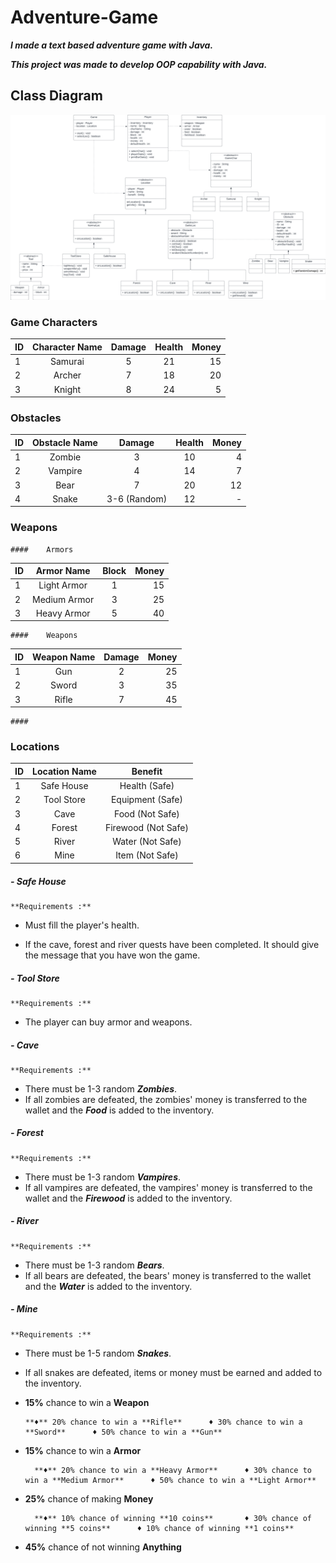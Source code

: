 # Adventure-Game

***I made a text based adventure game with Java.***

***This project was made to develop OOP capability with Java.***



## Class Diagram

![Class Diagram](https://github.com/bratcelik/Adventure-Game/blob/main/img/Adventure%20Game%20Class%20Diagram.png)



### Game Characters

| ID   | Character Name | Damage | Health | Money |
| :--- | :------------: | :----: | :----: | ----: |
| 1    |    Samurai     |   5    |   21   |    15 |
| 2    |     Archer     |   7    |   18   |    20 |
| 3    |     Knight     |   8    |   24   |     5 |



### Obstacles

| ID   | Obstacle Name |    Damage    | Health | Money |
| :--- | :-----------: | :----------: | :----: | ----: |
| 1    |    Zombie     |      3       |   10   |     4 |
| 2    |    Vampire    |      4       |   14   |     7 |
| 3    |     Bear      |      7       |   20   |    12 |
| 4    |     Snake     | 3-6 (Random) |   12   |     - |



### Weapons

	#### 	Armors

| ID   |  Armor Name  | Block | Money |
| :--- | :----------: | :---: | ----: |
| 1    | Light Armor  |   1   |    15 |
| 2    | Medium Armor |   3   |    25 |
| 3    | Heavy Armor  |   5   |    40 |

	#### 	Weapons

| ID   | Weapon Name | Damage | Money |
| :--- | :---------: | :----: | ----: |
| 1    |     Gun     |   2    |    25 |
| 2    |    Sword    |   3    |    35 |
| 3    |    Rifle    |   7    |    45 |

	#### 

### Locations

| ID   | Location Name |       Benefit       |
| :--- | :-----------: | :-----------------: |
| 1    |  Safe House   |    Health (Safe)    |
| 2    |  Tool Store   |  Equipment (Safe)   |
| 3    |     Cave      |   Food (Not Safe)   |
| 4    |    Forest     | Firewood (Not Safe) |
| 5    |     River     |  Water (Not Safe)   |
| 6    |     Mine      |   Item (Not Safe)   |



##### - Safe House

	**Requirements :** 

  * Must fill the player's health.

  * If the cave, forest and river quests have been completed. It should give the message that you have won the game.

    

##### - Tool Store

	**Requirements :** 

  * The player can buy armor and weapons.



##### - Cave

	**Requirements :** 

  * There must be 1-3 random ***Zombies***.
  * If all zombies are defeated, the zombies' money is transferred to the wallet and the ***Food*** is added to the inventory.



##### - Forest

	**Requirements :** 

  * There must be 1-3 random ***Vampires***.
  * If all vampires are defeated, the vampires' money is transferred to the wallet and the ***Firewood*** is added to the inventory.



##### - River

	**Requirements :** 

  * There must be 1-3 random ***Bears***.
  * If all bears are defeated, the bears' money is transferred to the wallet and the ***Water*** is added to the inventory.



##### - Mine

	**Requirements :** 

  * There must be 1-5 random ***Snakes***.
  * If all snakes are defeated, items or money must be earned and added to the inventory.
  * **15%** chance to win a **Weapon**

		**♦** 20% chance to win a **Rifle**      ♦ 30% chance to win a **Sword**      ♦ 50% chance to win a **Gun**

* **15%** chance to win a **Armor**

		**♦** 20% chance to win a **Heavy Armor**      ♦ 30% chance to win a **Medium Armor**      ♦ 50% chance to win a **Light Armor**

* **25%** chance of making **Money**

		**♦** 10% chance of winning **10 coins**       ♦ 30% chance of winning **5 coins**      ♦ 10% chance of winning **1 coins**

* **45%** chance of not winning **Anything**

